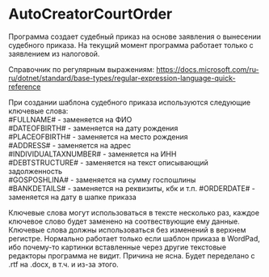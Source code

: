 # AutoCreatorCourtOrder
Программа создает судебный приказ на основе заявления о вынесении судебного приказа.
На текущий момент программа работает только с заявлением из налоговой.

Справочник по регулярным выражениям:
https://docs.microsoft.com/ru-ru/dotnet/standard/base-types/regular-expression-language-quick-reference

При создании шаблона судебного приказа используются следующие ключевые слова:  
#FULLNAME# - заменяется на ФИО  
#DATEOFBIRTH# - заменяется на дату рождения  
#PLACEOFBIRTH# - заменяется на место рождения  
#ADDRESS# - заменяется на адрес  
#INDIVIDUALTAXNUMBER# - заменяется на ИНН  
#DEBTSTRUCTURE# - заменяется на текст описывающий задолженность  
#GOSPOSHLINA# - заменяется на сумму госпошлины  
#BANKDETAILS# - заменяется на реквизиты, кбк и т.п.
#ORDERDATE# - заменяется на дату в шапке приказа

Ключевые слова могут использоваться в тексте несколько раз, 
каждое ключевое слово будет заменено на соотвествующие ему данные.
Ключевые слова должны использоваться без изменений в верхнем регистре.
Нормально работает только если шаблон приказа в WordPad, ибо почему-то картинки вставленные через другие текстовые редакторы программа не видит. Причина не ясна. Будет переделано с .rtf на .docx, в т.ч. и из-за этого.
